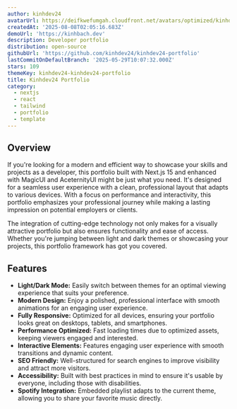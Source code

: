 ```yaml
---
author: kinhdev24
avatarUrl: https://deifkwefumgah.cloudfront.net/avatars/optimized/kinhdev24-kinhdev24-portfolio-avatar-128.webp
createdAt: '2025-08-08T02:05:16.683Z'
demoUrl: 'https://kinhbach.dev'
description: Developer portfolio
distribution: open-source
githubUrl: 'https://github.com/kinhdev24/kinhdev24-portfolio'
lastCommitOnDefaultBranch: '2025-05-29T10:07:32.000Z'
stars: 109
themeKey: kinhdev24-kinhdev24-portfolio
title: Kinhdev24 Portfolio
category:
  - nextjs
  - react
  - tailwind
  - portfolio
  - template
---
```

## Overview
If you're looking for a modern and efficient way to showcase your skills and projects as a developer, this portfolio built with Next.js 15 and enhanced with MagicUI and AceternityUI might be just what you need. It's designed for a seamless user experience with a clean, professional layout that adapts to various devices. With a focus on performance and interactivity, this portfolio emphasizes your professional journey while making a lasting impression on potential employers or clients.

The integration of cutting-edge technology not only makes for a visually attractive portfolio but also ensures functionality and ease of access. Whether you're jumping between light and dark themes or showcasing your projects, this portfolio framework has got you covered.

## Features
- **Light/Dark Mode:** Easily switch between themes for an optimal viewing experience that suits your preference.
- **Modern Design:** Enjoy a polished, professional interface with smooth animations for an engaging user experience.
- **Fully Responsive:** Optimized for all devices, ensuring your portfolio looks great on desktops, tablets, and smartphones.
- **Performance Optimized:** Fast loading times due to optimized assets, keeping viewers engaged and interested.
- **Interactive Elements:** Features engaging user experience with smooth transitions and dynamic content.
- **SEO Friendly:** Well-structured for search engines to improve visibility and attract more visitors.
- **Accessibility:** Built with best practices in mind to ensure it's usable by everyone, including those with disabilities.
- **Spotify Integration:** Embedded playlist adapts to the current theme, allowing you to share your favorite music directly.

